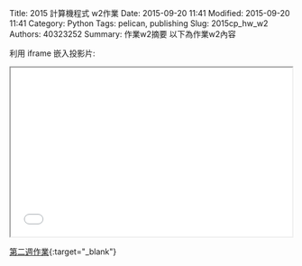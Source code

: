 Title: 2015 計算機程式 w2作業
Date: 2015-09-20 11:41
Modified: 2015-09-20 11:41
Category: Python
Tags: pelican, publishing
Slug: 2015cp_hw_w2
Authors: 40323252
Summary: 作業w2摘要
以下為作業w2內容

利用 iframe 嵌入投影片:

<iframe src="40323252_cp_w2.html" width="500" height="300"></iframe>

[第二週作業](40323252_cp_w2.html){:target="_blank"}


